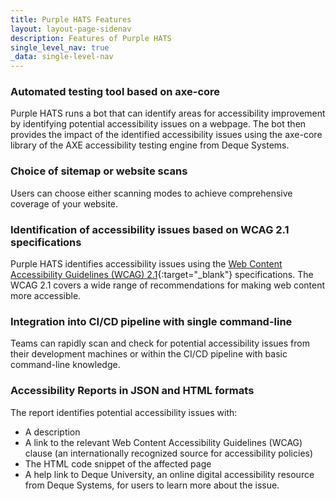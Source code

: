```yaml
---
title: Purple HATS Features
layout: layout-page-sidenav
description: Features of Purple HATS
single_level_nav: true
_data: single-level-nav
---
```


### Automated testing tool based on axe-core

Purple HATS runs a bot that can identify areas for accessibility improvement by identifying potential accessibility issues on a webpage. The bot then provides the impact of the identified accessibility issues using the axe-core library of the AXE accessibility testing engine from Deque Systems.

###  Choice of sitemap or website scans

Users can choose either scanning modes to achieve comprehensive coverage of your website.

### Identification of accessibility issues based on WCAG 2.1 specifications

Purple HATS identifies accessibility issues using the [Web Content Accessibility Guidelines (WCAG) 2.1](https://www.w3.org/TR/WCAG21/){:target="\_blank"} specifications. The WCAG 2.1 covers a wide range of recommendations for making web content more accessible.

### Integration into CI/CD pipeline with single command-line 

Teams can rapidly scan and check for potential accessibility issues from their development machines or within the CI/CD pipeline with basic command-line knowledge.

### Accessibility Reports in JSON and HTML formats 

The report identifies potential accessibility issues with:

- A description
- A link to the relevant Web Content Accessibility Guidelines (WCAG) clause (an internationally recognized source for accessibility policies)
- The HTML code snippet of the affected page
- A help link to Deque University, an online digital accessibility resource from Deque Systems, for users to learn more about the issue. 

